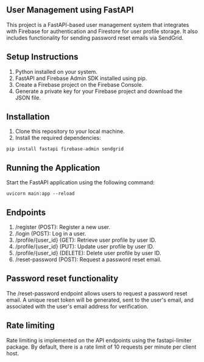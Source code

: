 ## User Management using FastAPI

This project is a FastAPI-based user management system that integrates with Firebase for authentication and Firestore for user profile storage. It also includes functionality for sending password reset emails via SendGrid.

## Setup Instructions
1. Python installed on your system.
2. FastAPI and Firebase Admin SDK installed using pip.
3. Create a Firebase project on the Firebase Console.
4. Generate a private key for your Firebase project and download the JSON file.

## Installation
1. Clone this repository to your local machine.
2. Install the required dependencies: 
```
pip install fastapi firebase-admin sendgrid
```

## Running the Application
Start the FastAPI application using the following command: 
```
uvicorn main:app --reload
```

## Endpoints
1. /register (POST): Register a new user.
2. /login (POST): Log in a user.
3. /profile/{user_id} (GET): Retrieve user profile by user ID.
4. /profile/{user_id} (PUT): Update user profile by user ID.
5. /profile/{user_id} (DELETE): Delete user profile by user ID.
6. /reset-password (POST): Request a password reset email.

## Password reset functionality
The /reset-password endpoint allows users to request a password reset email. A unique reset token will be generated, sent to the user's email, and associated with the user's email address for verification.

## Rate limiting
Rate limiting is implemented on the API endpoints using the fastapi-limiter package. By default, there is a rate limit of 10 requests per minute per client host.
